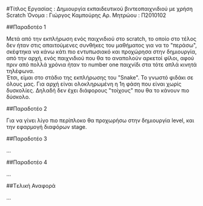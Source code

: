 ﻿#Τίτλος Εργασίας : Δημιουργία εκπαιδευτικού βιντεοπαιχνιδιού με χρήση Scratch
Όνομα : Γιώργος Καμπούρης
Αρ. Μητρώου : Π2010102

##Παραδοτέο 1

Μετά από την εκπλήρωση ενός παιχνιδιού στο scratch, το οποίο στο τέλος δεν ήταν στις απαιτούμενες συνθήκες του μαθήματος για  να το "περάσω", σκέφτηκα να κάνω κάτι πιο εντυπωσιακό και προχώρησα στην δημιουργία, από την αρχή, ενός παιχνιδιού που θα το αναπολούν αρκετοί φίλοι, αφού πριν από πολλά χρόνια ήταν το number one παιχνίδι στα τότε απλά κινητά τηλέφωνα.  
Έτσι, είμαι στο στάδιο της εκπλήρωσης του "Snake". 
Το γνωστό φιδάκι σε όλους μας. 
Για αρχή είναι ολοκληρωμένη η 1η φάση που είναι χωρίς δυσκολίες. Δηλαδή δεν έχει διάφορους "τοίχους" που θα το κάνουν πιο δύσκολο.  


##Παραδοτέο 2

Για να γίνει λίγο πιο περίπλοκο θα προχωρήσω στην δημιουργία level, και την εφαρμογή διαφόρων stage. 


##Παραδοτέο 3

...

##Παραδοτέο 4

...

##Tελική Αναφορά

...
